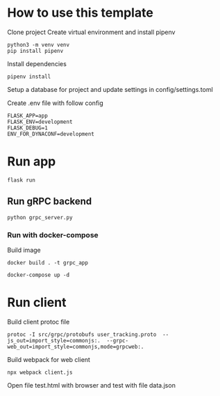 # How to use this template

Clone project
Create virtual environment and install pipenv

```
python3 -m venv venv
pip install pipenv
```

Install dependencies
```
pipenv install
```

Setup a database for project and update settings in config/settings.toml

Create .env file with follow config
```
FLASK_APP=app
FLASK_ENV=development
FLASK_DEBUG=1
ENV_FOR_DYNACONF=development

```
# Run app

```
flask run
```

## Run gRPC backend
```
python grpc_server.py
```

### Run with docker-compose
Build image
```
docker build . -t grpc_app
```

```
docker-compose up -d 
```

# Run client
Build client protoc file

```
protoc -I src/grpc/protobufs user_tracking.proto  --js_out=import_style=commonjs:.  --grpc-web_out=import_style=commonjs,mode=grpcweb:.
```

Build webpack for web client
```
npx webpack client.js
```

Open file test.html with browser and test with file data.json
